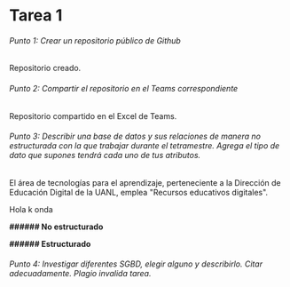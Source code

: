 # Tarea 1
###### Punto 1: Crear un repositorio público de Github
Repositorio creado.

###### Punto 2: Compartir el repositorio en el Teams correspondiente 
Repositorio compartido en el Excel de Teams.

###### Punto 3: Describir una base de datos y sus relaciones de manera no estructurada con la que trabajar durante el tetramestre. Agrega el tipo de dato que supones tendrá cada uno de tus atributos.

El área de tecnologías para el aprendizaje, perteneciente a la Dirección de Educación Digital de la UANL, emplea "Recursos educativos digitales".

  Hola k onda

**###### No estructurado**


**###### Estructurado**


###### Punto 4: Investigar diferentes SGBD, elegir alguno y describirlo. Citar adecuadamente. Plagio invalida tarea.